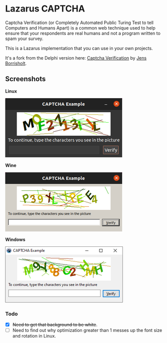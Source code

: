 # Lazarus CAPTCHA

Captcha Verification (or Completely Automated Public Turing Test to tell Computers and Humans Apart) is a common web technique used to help ensure that your respondents are real humans and not a program written to spam your survey.

This is a Lazarus implementation that you can use in your own projects.

It's a fork from the Delphi version here: [Captcha Verification](https://github.com/JensBorrisholt/Captcha-Verification) by [Jens Borrisholt](https://github.com/JensBorrisholt).

## Screenshots

**Linux**

![CAPTCHA Example](img/CAPTCHAExample-linux.png)

**Wine**

![CAPTCHA Example](img/CAPTCHAExample-wine.png)

**Windows**

![CAPTCHA Example](img/CAPTCHAExample-windows.png)

### Todo

- [x] ~~Need to get that background to be white~~.
- [ ] Need to find out why optimization greater than 1 messes up the font size and rotation in Linux.